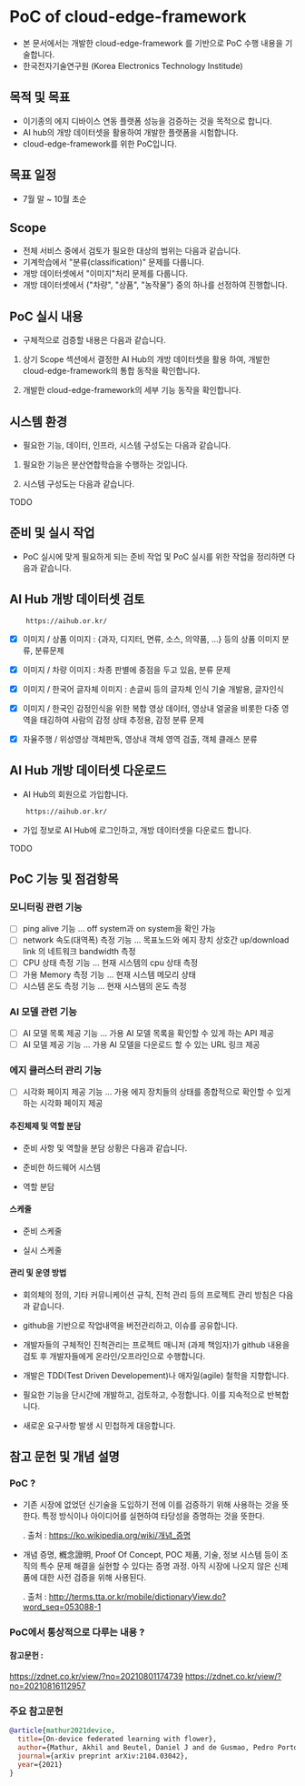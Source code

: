 # PoC of cloud-edge-framework

- 본 문서에서는 개발한 cloud-edge-framework 를 기반으로 PoC 수행 내용을 기술합니다.
- 한국전자기술연구원 (Korea Electronics Technology Institude)

## 목적 및 목표 
- 이기종의 에지 디바이스 연동 플랫폼 성능을 검증하는 것을 목적으로 합니다.
- AI hub의 개방 데이터셋을 활용하여 개발한 플랫폼을 시험합니다.
- cloud-edge-framework를 위한 PoC입니다.

## 목표 일정
- 7월 말 ~ 10월 초순

## Scope
- 전체 서비스 중에서 검토가 필요한 대상의 범위는 다음과 같습니다.
- 기계학습에서 "분류(classification)" 문제를 다룹니다.
- 개방 데이터셋에서 "이미지"처리 문제를 다룹니다.
- 개방 데이터셋에서 {"차량", "상품", "농작물"} 중의 하나를 선정하여 진행합니다.
 
## PoC 실시 내용
- 구체적으로 검증할 내용은 다음과 같습니다.

1. 상기 Scope 섹션에서 결정한 AI Hub의 개방 데이터셋을 활용 하여, 개발한 cloud-edge-framework의 통합 동작을 확인합니다.

2. 개발한 cloud-edge-framework의 세부 기능 동작을 확인합니다.


## 시스템 환경
- 필요한 기능, 데이터, 인프라, 시스템 구성도는 다음과 같습니다.

1. 필요한 기능은 분산연합학습을 수행하는 것입니다.

2. 시스템 구성도는 다음과 같습니다. 

TODO




## 준비 및 실시 작업
- PoC 실시에 맞게 필요하게 되는 준비 작업 및 PoC 실시를 위한 작업을 정리하면 다음과 같습니다.

## AI Hub 개방 데이터셋 검토

```url
    https://aihub.or.kr/
```

- [x] 이미지 / 상품 이미지 : {과자, 디지터, 면류, 소스, 의약품, ...} 등의 상품 이미지 분류, 분류문제
- [x] 이미지 / 차량 이미지 : 차종 판별에 중점을 두고 있음, 분류 문제
- [x] 이미지 / 한국어 글자체 이미지 : 손글씨 등의 글자체 인식 기술 개발용, 글자인식
- [x] 이미지 / 한국인 감정인식을 위한 복합 영상 데이터, 영상내 얼굴을 비롯한 다중 영역을 태깅하여 사람의 감정 상태 추정용, 감정 분류 문제
- [x] 자율주행 / 위성영상 객체판독, 영상내 객체 영역 검출, 객체 클래스 분류


## AI Hub 개방 데이터셋 다운로드 

- AI Hub의 회원으로 가입합니다.

```bash
    https://aihub.or.kr/
```

- 가입 정보로 AI Hub에 로그인하고, 개방 데이터셋을 다운로드 합니다.

TODO


## PoC 기능 및 점검항목

### 모니터링 관련 기능
- [ ] ping alive 기능 ... off system과 on system을 확인 가능
- [ ] network 속도(대역폭) 측정 기능  ... 목표노드와 에지 장치 상호간 up/download link 의 네트워크 bandwidth 측정
- [ ] CPU 상태 측정 기능 ... 현재 시스템의 cpu 상태 측정
- [ ] 가용 Memory 측정 기능 ... 현재 시스템 메모리 상태
- [ ] 시스템 온도 측정 기능 ... 현재 시스템의 온도 측정

### AI 모델 관련 기능
- [ ] AI 모델 목록 제공 기능 ... 가용 AI 모델 목록을 확인할 수 있게 하는 API 제공
- [ ] AI 모델 제공 기능 ... 가용 AI 모델을 다운로드 할 수 있는 URL 링크 제공

### 에지 클러스터 관리 기능
- [ ] 시각화 페이지 제공 기능 ... 가용 에지 장치들의 상태를 종합적으로 확인할 수 있게 하는 시각화 페이지 제공





#### 추진체제 및 역할 분담
- 준비 사항 및 역할을 분담 상황은 다음과 같습니다.

- 준비한 하드웨어 시스템

- 역할 분담



#### 스케줄

- 준비 스케줄


- 실시 스케줄



#### 관리 및 운영 방법

- 회의체의 정의, 기타 커뮤니케이션 규칙, 진척 관리 등의 프로젝트 관리 방침은 다음과 같습니다.

- github을 기반으로 작업내역을 버전관리하고, 이슈를 공유합니다.

- 개발자들의 구체적인 진척관리는 프로젝트 매니저 (과제 책임자)가 github 내용을 검토 후 개발자들에게 온라인/오프라인으로 수행합니다.

- 개발은 TDD(Test Driven Developement)나 애자일(agile) 철학을 지향합니다.

- 필요한 기능을 단시간에 개발하고, 검토하고, 수정합니다. 이를 지속적으로 반복합니다.

- 새로운 요구사항 발생 시 민첩하게 대응합니다.


## 참고 문헌 및 개념 설명

### PoC ?

- 기존 시장에 없었던 신기술을 도입하기 전에 이를 검증하기 위해 사용하는 것을 뜻한다. 특정 방식이나 아이디어를 실현하여 타당성을 증명하는 것을 뜻한다.

  . 출처 : https://ko.wikipedia.org/wiki/개념_증명

- 개념 증명, 槪念證明, Proof Of Concept, POC
제품, 기술, 정보 시스템 등이 조직의 특수 문제 해결을 실현할 수 있다는 증명 과정. 아직 시장에 나오지 않은 신제품에 대한 사전 검증을 위해 사용된다.

  . 출처 : http://terms.tta.or.kr/mobile/dictionaryView.do?word_seq=053088-1


### PoC에서 통상적으로 다루는 내용 ?

#### 참고문헌 : 
https://zdnet.co.kr/view/?no=20210801174739
https://zdnet.co.kr/view/?no=20210816112957

### 주요 참고문헌

```bibtex
@article{mathur2021device,
  title={On-device federated learning with flower},
  author={Mathur, Akhil and Beutel, Daniel J and de Gusmao, Pedro Porto Buarque and Fernandez-Marques, Javier and Topal, Taner and Qiu, Xinchi and Parcollet, Titouan and Gao, Yan and Lane, Nicholas D},
  journal={arXiv preprint arXiv:2104.03042},
  year={2021}
}
```
